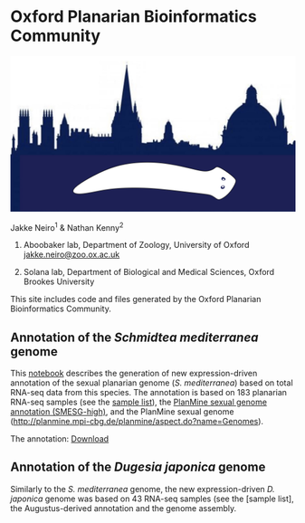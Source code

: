 # Oxford Planarian Bioinformatics Community

<img src="oxfordplanarianlogo.png" alt="hi" class="inline"/>

Jakke Neiro<sup>1</sup> & Nathan Kenny<sup>2</sup>

1. Aboobaker lab, Department of Zoology, University of Oxford
jakke.neiro@zoo.ox.ac.uk

2. Solana lab, Department of Biological and Medical Sciences, Oxford Brookes University


This site includes code and files generated by the Oxford Planarian Bioinformatics Community.   

## Annotation of the *Schmidtea mediterranea* genome
This [notebook](Annotation_Smed.ipynb) describes the generation of new expression-driven annotation of the sexual planarian genome (*S. mediterranea*) based on total RNA-seq data from this species. The annotation is based on 183 planarian RNA-seq samples (see the [sample list](https://github.com/jakke-neiro/oxplatys/blob/gh-pages/Smed_annotation.list)), the [PlanMine sexual genome annotation (SMESG-high)](http://planmine.mpi-cbg.de/planmine/aspect.do?name=Gene%20Predictions), and the PlanMine sexual genome (http://planmine.mpi-cbg.de/planmine/aspect.do?name=Genomes).

The annotation: [Download](https://github.com/jakke-neiro/oxplatys/raw/gh-pages/smes_v2_hconf_SMESG.gff3.zip)

## Annotation of the *Dugesia japonica* genome
Similarly to the *S. mediterranea* genome, the new expression-driven *D. japonica* genome was based on 43 RNA-seq samples (see the [sample list], the Augustus-derived annotation and the genome assembly.
